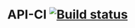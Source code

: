 # API-CI [![Build status](https://ci.appveyor.com/api/projects/status/q5m104oql6o1d8jl?svg=true)](https://ci.appveyor.com/project/Kisulen/api-ci)